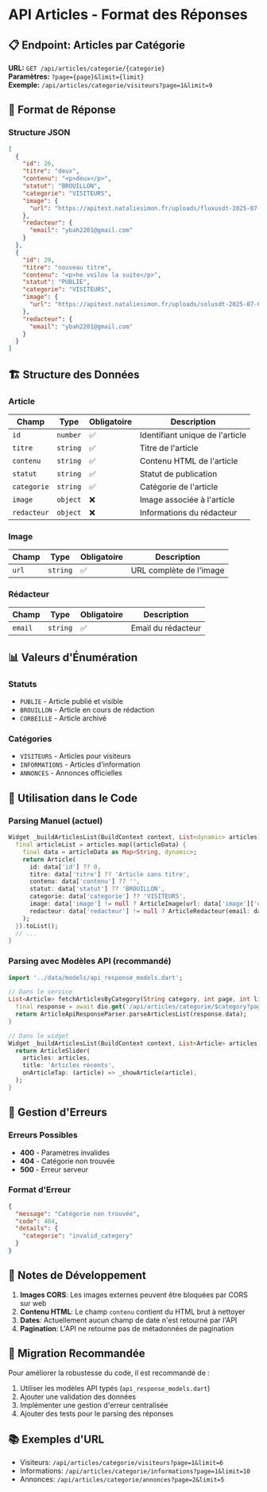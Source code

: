 # API Articles - Format des Réponses

## 📋 Endpoint: Articles par Catégorie

**URL:** `GET /api/articles/categorie/{categorie}`  
**Paramètres:** `?page={page}&limit={limit}`  
**Exemple:** `/api/articles/categorie/visiteurs?page=1&limit=9`

## 📄 Format de Réponse

### Structure JSON
```json
[
  {
    "id": 26,
    "titre": "deux",
    "contenu": "<p>deux</p>",
    "statut": "BROUILLON",
    "categorie": "VISITEURS",
    "image": {
      "url": "https://apitest.nataliesimon.fr/uploads/fluxusdt-2025-07-08-18-02-11-1753163606642-73905b36-dd99-4e04-b226-daa0aeff1058.png"
    },
    "redacteur": {
      "email": "ybah2201@gmail.com"
    }
  },
  {
    "id": 29,
    "titre": "nouveau titre",
    "contenu": "<p>he voilou la suite</p>",
    "statut": "PUBLIE",
    "categorie": "VISITEURS",
    "image": {
      "url": "https://apitest.nataliesimon.fr/uploads/solusdt-2025-07-08-15-10-55-1756145201893-d8f3f61f-2f85-413b-8193-3f39984a7696.png"
    },
    "redacteur": {
      "email": "ybah2201@gmail.com"
    }
  }
]
```

## 🏗️ Structure des Données

### Article
| Champ | Type | Obligatoire | Description |
|-------|------|-------------|-------------|
| `id` | `number` | ✅ | Identifiant unique de l'article |
| `titre` | `string` | ✅ | Titre de l'article |
| `contenu` | `string` | ✅ | Contenu HTML de l'article |
| `statut` | `string` | ✅ | Statut de publication |
| `categorie` | `string` | ✅ | Catégorie de l'article |
| `image` | `object` | ❌ | Image associée à l'article |
| `redacteur` | `object` | ❌ | Informations du rédacteur |

### Image
| Champ | Type | Obligatoire | Description |
|-------|------|-------------|-------------|
| `url` | `string` | ✅ | URL complète de l'image |

### Rédacteur
| Champ | Type | Obligatoire | Description |
|-------|------|-------------|-------------|
| `email` | `string` | ✅ | Email du rédacteur |

## 📊 Valeurs d'Énumération

### Statuts
- `PUBLIE` - Article publié et visible
- `BROUILLON` - Article en cours de rédaction
- `CORBEILLE` - Article archivé

### Catégories
- `VISITEURS` - Articles pour visiteurs
- `INFORMATIONS` - Articles d'information
- `ANNONCES` - Annonces officielles

## 🔧 Utilisation dans le Code

### Parsing Manuel (actuel)
```dart
Widget _buildArticlesList(BuildContext context, List<dynamic> articles) {
  final articleList = articles.map((articleData) {
    final data = articleData as Map<String, dynamic>;
    return Article(
      id: data['id'] ?? 0,
      titre: data['titre'] ?? 'Article sans titre',
      contenu: data['contenu'] ?? '',
      statut: data['statut'] ?? 'BROUILLON',
      categorie: data['categorie'] ?? 'VISITEURS',
      image: data['image'] != null ? ArticleImage(url: data['image']['url']) : null,
      redacteur: data['redacteur'] != null ? ArticleRedacteur(email: data['redacteur']['email']) : null,
    );
  }).toList();
  // ...
}
```

### Parsing avec Modèles API (recommandé)
```dart
import '../data/models/api_response_models.dart';

// Dans le service
List<Article> fetchArticlesByCategory(String category, int page, int limit) async {
  final response = await dio.get('/api/articles/categorie/$category?page=$page&limit=$limit');
  return ArticleApiResponseParser.parseArticlesList(response.data);
}

// Dans le widget
Widget _buildArticlesList(BuildContext context, List<Article> articles) {
  return ArticleSlider(
    articles: articles,
    title: 'Articles récents',
    onArticleTap: (article) => _showArticle(article),
  );
}
```

## 🚨 Gestion d'Erreurs

### Erreurs Possibles
- **400** - Paramètres invalides
- **404** - Catégorie non trouvée
- **500** - Erreur serveur

### Format d'Erreur
```json
{
  "message": "Catégorie non trouvée",
  "code": 404,
  "details": {
    "categorie": "invalid_category"
  }
}
```

## 📝 Notes de Développement

1. **Images CORS**: Les images externes peuvent être bloquées par CORS sur web
2. **Contenu HTML**: Le champ `contenu` contient du HTML brut à nettoyer
3. **Dates**: Actuellement aucun champ de date n'est retourné par l'API
4. **Pagination**: L'API ne retourne pas de métadonnées de pagination

## 🔄 Migration Recommandée

Pour améliorer la robustesse du code, il est recommandé de :

1. Utiliser les modèles API typés (`api_response_models.dart`)
2. Ajouter une validation des données
3. Implémenter une gestion d'erreur centralisée
4. Ajouter des tests pour le parsing des réponses

## 📚 Exemples d'URL

- Visiteurs: `/api/articles/categorie/visiteurs?page=1&limit=6`
- Informations: `/api/articles/categorie/informations?page=1&limit=10`
- Annonces: `/api/articles/categorie/annonces?page=2&limit=5`